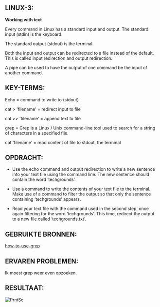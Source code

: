 ## LINUX-3:

**Working with text**

Every command in Linux has a standard input and output.
The standard input (stdin) is the keyboard.

The standard output (stdout) is the terminal.

Both the input and output can be redirected to a file instead of the default. This is called input redirection and output redirection.

A pipe can be used to have the output of one command be the input of another command.


## KEY-TERMS:

Echo = command to write to (stdout)

cat > 'filename' = redirect input to file

cat >> 'filename' = append text to file

grep = Grep is a Linux / Unix command-line tool used to search for a string of characters in a specified file.

cat 'filename' = read content of file to stdout, the terminal


## OPDRACHT:

* Use the echo command and output redirection to write a new sentence into your text
file using the command line. The new sentence should contain the word ‘techgrounds’.

* Use a command to write the contents of your text file to the terminal. Make use of a
command to filter the output so that only the sentence containing ‘techgrounds’ appears.

* Read your text file with the command used in the second step, once again filtering   for the word   ‘techgrounds’. This time, redirect the output to a new file called ‘techgrounds.txt’.


## GEBRUIKTE BRONNEN:

[how-to-use-grep](https://phoenixnap.com/kb/grep-command-linux-unix-examples)


## ERVAREN PROBLEMEN:

Ik moest grep weer even opzoeken.

## RESULTAAT:

![PrntSc](../00_includes/week1/Linux/2023-06-06_11.png)

